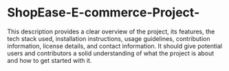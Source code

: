 # ShopEase-E-commerce-Project-
This description provides a clear overview of the project, its features, the tech stack used, installation instructions, usage guidelines, contribution information, license details, and contact information. It should give potential users and contributors a solid understanding of what the project is about and how to get started with it.
